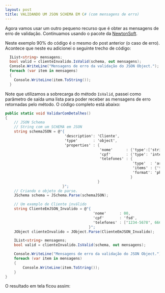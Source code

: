 ```yaml
---
layout: post
title: VALIDANDO UM JSON SCHEMA EM C# (com mensagens de erro)
---
```


Agora vamos usar um outro pequeno recurso que é obter as mensagens de erro de validação. Continuamos usando o pacote da [NewtonSoft](https://www.newtonsoft.com/jsonschema/help/html/Introduction.htm).

Neste exemplo 90% do código é o mesmo do post anterior (o caso de erro). Acontece que neste eu adicionei o seguinte trecho de código:

```csharp
  IList<string> mensagens;
  bool valid = clienteInvalido.IsValid(schema, out mensagens);
  Console.WriteLine("Mensagens de erro da validação do JSON Object.");
  foreach (var item in mensagens)
  {
    Console.WriteLine(item.ToString());
  }
```

Note que utilizamos a sobrecarga do método `IsValid`, passei como parâmetro de saída uma lista para poder receber as mensagens de erro retornadas pelo método.
O código completo está abaixo:

```csharp
public static void ValidarComDetalhes()
{
    // JSON Schema
    // String com um SCHEMA em JSON
    string schemaJSON = @"{
                           'description': 'Cliente',
                           'type'       : 'object',
                           'properties' : {
                                           'nome'      : {'type':['string','null']},
                                           'cpf'       : {'type': 'integer' },
                                           'telefones' : {
                                                          'type'  : 'array',
                                                          'items' : {'type' : 'string'},
                                                          'format': 'phone' 
                                                         }
                                          }
                          }";
    // Criando o objeto de parse.
    JSchema schema = JSchema.Parse(schemaJSON);

    // Um exemplo de Cliente inválido
    string ClienteEmJSON_Invalido = @"{
                                        'nome'      : 00,
                                        'cpf'       : 'fsd',
                                        'telefones' : ['1234-5678', 6667]
                                      }";
    JObject clienteInvalido = JObject.Parse(ClienteEmJSON_Invalido);

    IList<string> mensagens;
    bool valid = clienteInvalido.IsValid(schema, out mensagens);

    Console.WriteLine("Mensagens de erro da validação do JSON Object.");
    foreach (var item in mensagens)
    {
        Console.WriteLine(item.ToString());
    }
}
```

O resultado em tela ficou assim:
